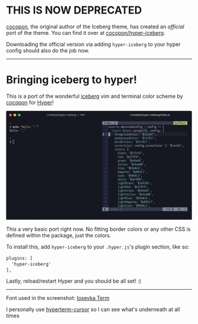 # THIS IS NOW DEPRECATED

[cocopon](https://github.com/cocopon), the original author of the Iceberg theme, has created an *official* port of the theme. You can find it over at [cocopon/hyper-iceberg](https://github.com/cocopon/hyper-iceberg).

Downloading the official version via adding `hyper-iceberg` to your hyper config should also do the job now.
___

# Bringing iceberg to hyper!

This is a port of the wonderful [iceberg](https://github.com/cocopon/iceberg.vim) vim and terminal color scheme by [cocopon](https://github.com/cocopon) for [Hyper](https://hyper.is/)!

![Screenshot](./img/screenshot.png)

This a very basic port right now. No fitting border colors or any other CSS is defined within the package, just the colors.

To install this, add `hyper-iceberg` to your `.hyper.js`'s plugin section, like so:
```
plugins: [
  'hyper-iceberg'
],
```
Lastly, reload/restart Hyper and you should be all set! :)

---

Font used in the screenshot: [Iosevka Term](https://github.com/be5invis/Iosevka)

I personally use [hyperterm-cursor](https://github.com/alvaropinot/hyperterm-cursor) so I can see what's underneath at all times
